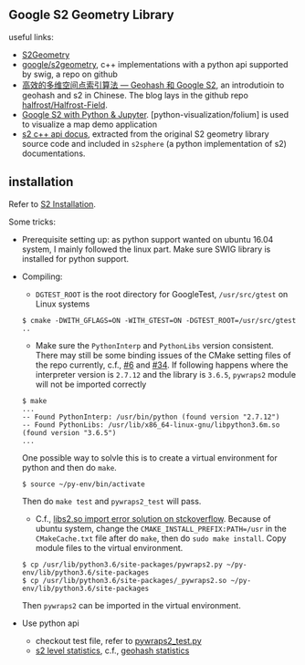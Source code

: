 Google S2 Geometry Library
----
useful links:
- [S2Geometry](http://s2geometry.io/)
- [google/s2geometry](https://github.com/google/s2geometry), c++ implementations with a python api supported by swig, a repo on github
- [高效的多维空间点索引算法 — Geohash 和 Google S2](https://halfrost.com/go_spatial_search/), an introdutioin to geohash and s2 in Chinese. The blog lays in the github repo [halfrost/Halfrost-Field](https://github.com/halfrost/Halfrost-Field).
- [Google S2 with Python & Jupyter](https://blog.nobugware.com/post/2018/google-s2-python-jupyter/). [python-visualization/folium] is used to visualize a map demo application
- [s2 c++ api docus](http://s2sphere.readthedocs.io/en/latest/cpp.html), extracted from the original S2 geometry library source code and included in `s2sphere` (a python implementation of s2) documentations.


## installation
Refer to [S2 Installation](http://s2geometry.io/about/platforms). 

Some tricks:
- Prerequisite setting up: as python support wanted on ubuntu 16.04 system, I mainly followed the linux part. Make sure SWIG library is installed for python support.
- Compiling:
    - `DGTEST_ROOT` is the root directory for GoogleTest, `/usr/src/gtest` on Linux systems
    ```shell
    $ cmake -DWITH_GFLAGS=ON -WITH_GTEST=ON -DGTEST_ROOT=/usr/src/gtest ..
    ```
    
    - Make sure the `PythonInterp` and `PythonLibs` version consistent. There may still be some binding issues of the CMake setting files of the repo currently, c.f., [#6](https://github.com/google/s2geometry/issues/6) and [#34](https://github.com/google/s2geometry/pull/34). If following happens where the interpreter version is `2.7.12` and the library is `3.6.5`, `pywraps2` module will not be imported correctly 
    ```shell
    $ make
    ...
    -- Found PythonInterp: /usr/bin/python (found version "2.7.12") 
    -- Found PythonLibs: /usr/lib/x86_64-linux-gnu/libpython3.6m.so (found version "3.6.5") 
    ...
    ```
    One possible way to solvle this is to create a virtual environment for python and then do `make`.
    ```shell
    $ source ~/py-env/bin/activate
    ```
    Then do `make test` and `pywraps2_test` will pass.
    
    - C.f., [libs2.so import error solution on stckoverflow](https://stackoverflow.com/questions/45439754/importerror-libs2-so-cannot-open-shared-object-file-no-such-file-or-directory). 
    Because of ubuntu system, change the `CMAKE_INSTALL_PREFIX:PATH=/usr` in the `CMakeCache.txt` file after do `make`, then do `sudo make install`.
    Copy module files to the virtual environment.
    ```shell
    $ cp /usr/lib/python3.6/site-packages/pywraps2.py ~/py-env/lib/python3.6/site-packages
    $ cp /usr/lib/python3.6/site-packages/_pywraps2.so ~/py-env/lib/python3.6/site-packages
    ```
    Then `pywraps2` can be imported in the virtual environment.
- Use python api
    - checkout test file, refer to [pywraps2_test.py](https://github.com/google/s2geometry/blob/master/src/python/pywraps2_test.py)
    - [s2 level statistics](http://s2geometry.io/resources/s2cell_statistics), c.f., [geohash statistics](https://en.wikipedia.org/wiki/Geohash)
